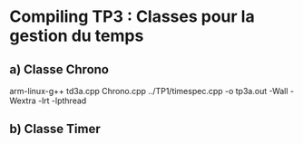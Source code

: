 # Compiling TP3 : Classes pour la gestion du temps

## a) Classe Chrono

arm-linux-g++ td3a.cpp Chrono.cpp ../TP1/timespec.cpp -o tp3a.out -Wall -Wextra -lrt -lpthread

## b) Classe Timer

